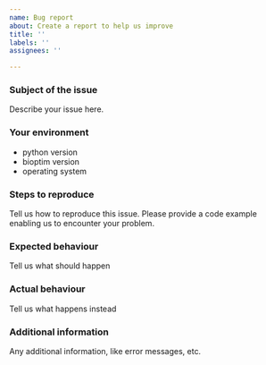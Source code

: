 ```yaml
---
name: Bug report
about: Create a report to help us improve
title: ''
labels: ''
assignees: ''

---
```


### Subject of the issue
Describe your issue here.

### Your environment
* python version
* bioptim version
* operating system

### Steps to reproduce
Tell us how to reproduce this issue. 
Please provide a code example enabling us to encounter your problem.

### Expected behaviour
Tell us what should happen

### Actual behaviour
Tell us what happens instead

### Additional information
Any additional information, like error messages, etc.
